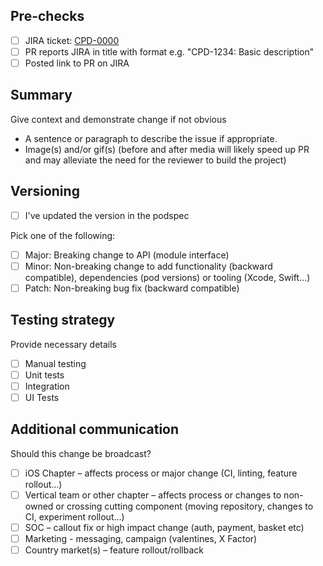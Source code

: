 ## Pre-checks
- [ ] JIRA ticket: [CPD-0000](https://jira.just-eat.net/browse/CPD-0000)
- [ ] PR reports JIRA in title with format e.g. "CPD-1234: Basic description"
- [ ] Posted link to PR on JIRA

## Summary
Give context and demonstrate change if not obvious
* A sentence or paragraph to describe the issue if appropriate.
* Image(s) and/or gif(s) (before and after media will likely speed up PR and may alleviate the need for the reviewer to build the project)

## Versioning
- [ ] I've updated the version in the podspec

Pick one of the following:
- [ ] Major: Breaking change to API (module interface)
- [ ] Minor: Non-breaking change to add functionality (backward compatible), dependencies (pod versions) or tooling (Xcode, Swift…)
- [ ] Patch: Non-breaking bug fix (backward compatible)

## Testing strategy
Provide necessary details
- [ ] Manual testing
- [ ] Unit tests
- [ ] Integration
- [ ] UI Tests

## Additional communication
Should this change be broadcast?
- [ ] iOS Chapter – affects process or major change (CI, linting, feature rollout…)
- [ ] Vertical team or other chapter – affects process or changes to non-owned or crossing cutting component (moving repository, changes to CI, experiment rollout…)
- [ ] SOC – callout fix or high impact change (auth, payment, basket etc)
- [ ] Marketing - messaging, campaign (valentines, X Factor)
- [ ] Country market(s) – feature rollout/rollback
